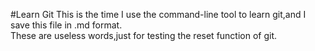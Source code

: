 #Learn Git 
  This is the time I use the command-line tool to learn git,and I save this file in .md format.<br>
  These are useless words,just for testing the reset function of git.
